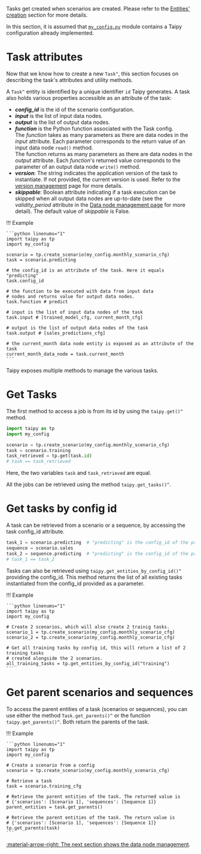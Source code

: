 Tasks get created when scenarios are created. Please refer to the
[Entities' creation](scenario-creation.md) section for more details.

In this section, it is assumed that <a href="./code_example/my_config.py" download>`my_config.py`</a>
module contains a Taipy configuration already implemented.

# Task attributes
Now that we know how to create a new `Task^`, this section focuses on describing the task's attributes and
utility methods.

A `Task^` entity is identified by a unique identifier `id` Taipy generates.
A task also holds various properties accessible as an attribute of the task:

- _**config_id**_ is the id of the scenario configuration.
- _**input**_ is the list of input data nodes.
- _**output**_ is the list of output data nodes.
- _**function**_ is the Python function associated with the Task config.<br/>
  The *function* takes as many parameters as there are data nodes in the *input* attribute. Each parameter corresponds
  to the return value of an input data node `read()` method.<br/>
  The function returns as many parameters as there are data nodes in the *output* attribute. Each
  *function*'s returned value corresponds to the parameter of an output data node `write()` method.
- _**version**_: The string indicates the application version of the task to instantiate.
  If not provided, the current version is used. Refer to the [version management](../versioning/index.md)
  page for more details.
- _**skippable**_: Boolean attribute indicating if a task execution can be skipped when all output
  data nodes are up-to-date (see the *validity_period* attribute in the
  [Data node management page](../entities/data-node-mgt.md) for more detail). The default value of
  *skippable* is False.

!!! Example

    ```python linenums="1"
    import taipy as tp
    import my_config

    scenario = tp.create_scenario(my_config.monthly_scenario_cfg)
    task = scenario.predicting

    # the config_id is an attribute of the task. Here it equals "predicting"
    task.config_id

    # the function to be executed with data from input data
    # nodes and returns value for output data nodes.
    task.function # predict

    # input is the list of input data nodes of the task
    task.input # [trained_model_cfg, current_month_cfg]

    # output is the list of output data nodes of the task
    task.output # [sales_predictions_cfg]

    # the current_month data node entity is exposed as an attribute of the task
    current_month_data_node = task.current_month
    ```

Taipy exposes multiple methods to manage the various tasks.

# Get Tasks

The first method to access a job is from its id by using the `taipy.get()^` method.

```python linenums="1"
import taipy as tp
import my_config

scenario = tp.create_scenario(my_config.monthly_scenario_cfg)
task = scenario.training
task_retrieved = tp.get(task.id)
# task == task_retrieved
```

Here, the two variables `task` and `task_retrieved` are equal.

All the jobs can be retrieved using the method `taipy.get_tasks()^`.

# Get tasks by config id

A task can be retrieved from a scenario or a sequence, by accessing the task config_id attribute.

```python linenums="1"
task_1 = scenario.predicting  # "predicting" is the config_id of the predicting Task in the scenario
sequence = scenario.sales
task_2 = sequence.predicting  # "predicting" is the config_id of the predicting Task in the sequence
# task_1 == task_2
```

Tasks can also be retrieved using `taipy.get_entities_by_config_id()^` providing the config_id.
This method returns the list of all existing tasks instantiated from the config_id provided as a parameter.

!!! Example

    ```python linenums="1"
    import taipy as tp
    import my_config

    # Create 2 scenarios, which will also create 2 trainig tasks.
    scenario_1 = tp.create_scenario(my_config.monthly_scenario_cfg)
    scenario_2 = tp.create_scenario(my_config.monthly_scenario_cfg)

    # Get all training tasks by config id, this will return a list of 2 training tasks
    # created alongside the 2 scenarios.
    all_training_tasks = tp.get_entities_by_config_id("training")
    ```

# Get parent scenarios and sequences

To access the parent entities of a task (scenarios or sequences), you can
use either the method `Task.get_parents()^` or the function
`taipy.get_parents()^`. Both return the parents of the task.

!!! Example

    ```python linenums="1"
    import taipy as tp
    import my_config

    # Create a scenario from a config
    scenario = tp.create_scenario(my_config.monthly_scenario_cfg)

    # Retrieve a task
    task = scenario.training_cfg

    # Retrieve the parent entities of the task. The returned value is
    # {'scenarios': [Scenario 1], 'sequences': [Sequence 1]}
    parent_entities = task.get_parents()

    # Retrieve the parent entities of the task. The return value is
    # {'scenarios': [Scenario 1], 'sequences': [Sequence 1]}
    tp.get_parents(task)
    ```

[:material-arrow-right: The next section shows the data node management](data-node-mgt.md).
